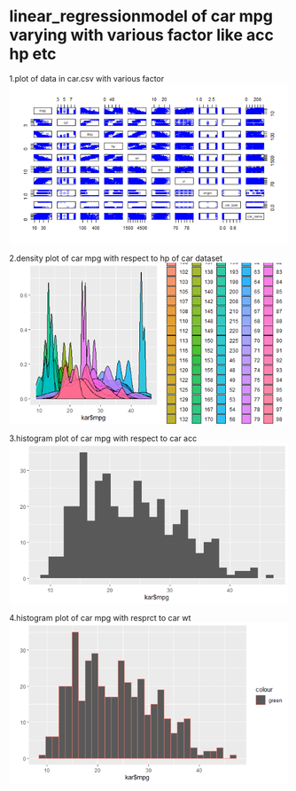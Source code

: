 # linear_regressionmodel of car mpg varying with various factor like acc hp etc

1.plot of data in car.csv with various factor 
![](plots.png)

2.density plot of car mpg with respect to hp of car dataset
![](carmpg%23carhp.png)

3.histogram plot of car mpg with respect to car acc
![](mpg%24acc.png)

4.histogram plot of car mpg with resprct to car wt
![](mpg%24wt.png)

